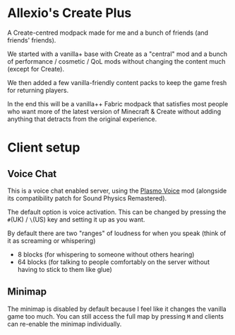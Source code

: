 # Allexio's Create Plus 

A Create-centred modpack made for me and a bunch of friends (and friends' friends).

We started with a vanilla+ base with Create as a "central" mod and a bunch of performance / cosmetic / QoL mods without changing the content much (except for Create).

We then added a few vanilla-friendly content packs to keep the game fresh for returning players.

In the end this will be a vanilla++ Fabric modpack that satisfies most people who want more of the latest version of Minecraft & Create without adding anything that detracts from the original experience.

# Client setup

## Voice Chat
This is a voice chat enabled server, using the [Plasmo Voice](https://modrinth.com/plugin/plasmo-voice) mod (alongside its compatibility patch for Sound Physics Remastered).

The default option is voice activation. This can be changed by pressing the `#`(UK) / `\`(US) key and setting it up as you want.

By default there are two "ranges" of loudness for when you speak (think of it as screaming or whispering)
- 8 blocks (for whispering to someone without others hearing)
- 64 blocks (for talking to people comfortably on the server without having to stick to them like glue)

## Minimap

The minimap is disabled by default because I feel like it changes the vanilla game too much. You can still access the full map by pressing `M` and clients can re-enable the minimap individually.
